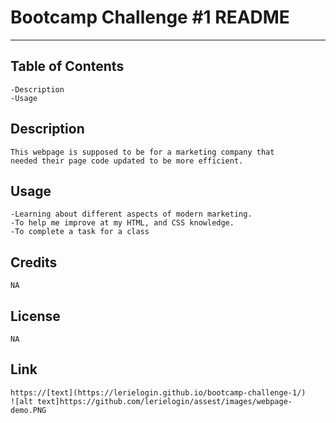 # Bootcamp Challenge #1 README
______

## Table of Contents 

    -Description
    -Usage

## Description

    This webpage is supposed to be for a marketing company that 
    needed their page code updated to be more efficient.

## Usage

    -Learning about different aspects of modern marketing.
    -To help me improve at my HTML, and CSS knowledge.
    -To complete a task for a class

## Credits 

    NA

## License 

    NA

## Link

    https://[text](https://lerielogin.github.io/bootcamp-challenge-1/)
    ![alt text]https://github.com/lerielogin/assest/images/webpage-demo.PNG